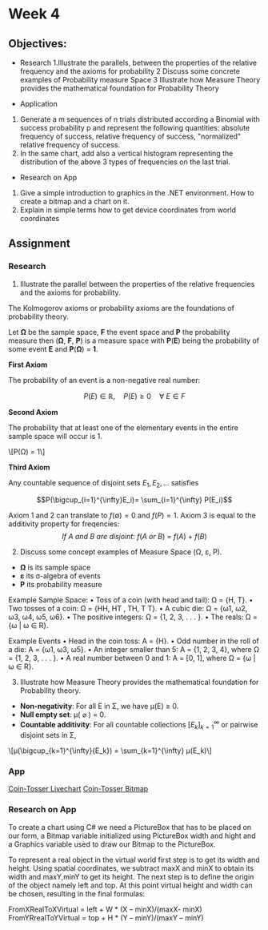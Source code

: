 
<script type="text/x-mathjax-config">
    MathJax.Hub.Config({
      tex2jax: {
        skipTags: ['script', 'noscript', 'style', 'textarea', 'pre'],
        inlineMath: [['\\(','\\)'], ['$', '$']],
        displayMath: [ ['$$','$$'], ["\\[","\\]"] ],
      }
    });
  </script>
  <script src="https://cdn.mathjax.org/mathjax/latest/MathJax.js?config=TeX-AMS-MML_HTMLorMML" type="text/javascript"></script>


# Week 4


## Objectives:

* Research
1.Illustrate the parallels, between the properties of the relative frequency and the axioms for probability
2 Discuss some concrete examples of Probability measure Space
3 Illustrate how Measure Theory provides the mathematical foundation for Probability Theory

* Application
1. Generate a m sequences of n trials distributed according a Binomial with success probability p and represent the following quantities: absolute frequency of success, relative frequency of success, "normalized" relative frequency of success.
2. In the same chart, add also a vertical histogram representing the distribution of the above 3 types of frequencies on the last trial.

* Research on App

1. Give a simple introduction to graphics in the .NET environment. How to create a bitmap and a chart on it.
1. Explain in simple terms how to get device coordinates from world coordinates

## Assignment
### Research

1. Illustrate the parallel between the properties of the relative frequencies and the axioms for probability.

The Kolmogorov axioms or probability axioms are the foundations of probability theory. 

Let **&Omega;** be the sample space, **F** the event space and **P** the probability measure then (**&Omega;**, **F**, **P**) is a measure space with **P**(**E**) being the probability of some event **E** and **P**(**&Omega;**) = **1**. 

**First Axiom**

The probability of an event is a non-negative real number:

$$P(E)\in\mathbb{R}, \quad P(E)\ge0 \quad \forall \ E\in F$$


**Second Axiom**

The probability that at least one of the elementary events in the entire sample space will occur is 1.

\\[P(&Omega;) = 1\\]


**Third Axiom**

Any countable sequence of disjoint sets $E_1, E_2,...$ satisfies

$$P(\bigcup_{i=1}^{\infty}E_i)= \sum_{i=1}^{\infty} P(E_i)$$


Axiom 1 and 2 can translate to $f(\emptyset)=0$ and $f(P)=1$. Axiom 3 is equal to the additivity property for freqencies:
$$If \ A \ and \ B \ are \ disjoint: \ f(A \ or \ B) \ = \ f(A) \ + \ f(B)$$



2. Discuss some concept examples of Measure Space (&Omega;, &epsilon;, P).

* **&Omega;** is its sample space
* **&epsilon;** its &sigma;-algebra of events
* **P** its probability measure

Example Sample Space:
• Toss of a coin (with head and tail): Ω = {H, T}.
• Two tosses of a coin: Ω = {HH, HT , TH, T T}.
• A cubic die: Ω = {ω1, ω2, ω3, ω4, ω5, ω6}.
• The positive integers: Ω = {1, 2, 3, . . . }.
• The reals: Ω = {ω | ω ∈ R}.


Example Events
• Head in the coin toss: A = {H}.
• Odd number in the roll of a die: A = {ω1, ω3, ω5}.
• An integer smaller than 5: A = {1, 2, 3, 4}, where Ω = {1, 2, 3, . . . }.
• A real number between 0 and 1: A = [0, 1], where Ω = {ω | ω ∈ R}.

3. Illustrate how Measure Theory provides the mathematical foundation for Probability theory.
* **Non-negativity**: For all E in &Sigma;, we have &mu;(E) $\ge$ 0.
* **Null empty set**: &mu;( $\varnothing$ ) = 0.
* **Countable additivity**: For all countable collections $\left[ E_k \right ] _{k=1}^\infty$ or pairwise disjoint sets in &Sigma;, 

\\[&mu;(\bigcup_{k=1}^{\infty}{E_k}) = \sum_{k=1}^{\infty} &mu;(E_k)\\]


### App


[Coin-Tosser Livechart](https://github.com/Ktot0/Statistics/tree/main/week4/Week4_EX1)
[Coin-Tosser Bitmap](https://github.com/Ktot0/Statistics/tree/main/week4/Week4_EX2)

### Research on App

To create a chart using C# we need a PictureBox that has to be placed on our form, a Bitmap variable initialized using PictureBox width and hight and a Graphics variable used to draw our Bitmap to the PictureBox. 


To represent a real object in the virtual world first step is to get its width and height. Using spatial coordinates, we subtract maxX and minX to obtain its width and maxY,minY to get its height.
The next step is to define the origin of the object namely left and top. At this point virtual height and width can be chosen, resulting in the final formulas:


FromXRealToXVirtual = left + W * (X – minX)/(maxX- minX)
FromYRrealToYVirtual = top + H * (Y – minY)/(maxY – minY) 
